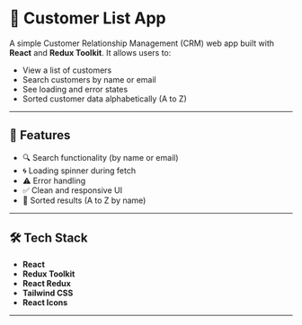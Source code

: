 # 🧾 Customer List App

A simple Customer Relationship Management (CRM) web app built with **React** and **Redux Toolkit**. It allows users to:

- View a list of customers
- Search customers by name or email
- See loading and error states
- Sorted customer data alphabetically (A to Z)

---

## 🚀 Features

- 🔍 Search functionality (by name or email)
- 🌀 Loading spinner during fetch
- ⚠️ Error handling
- ✅ Clean and responsive UI
- 🔡 Sorted results (A to Z by name)

---

## 🛠️ Tech Stack

- **React**
- **Redux Toolkit**
- **React Redux**
- **Tailwind CSS**
- **React Icons**

---
